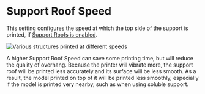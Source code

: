 Support Roof Speed
====
This setting configures the speed at which the top side of the support is printed, if [Support Roofs is enabled](../support_adv/support_interface_enable.md).

![Various structures printed at different speeds](../images/speed_difference.png)

A higher Support Roof Speed can save some printing time, but will reduce the quality of overhang. Because the printer will vibrate more, the support roof will be printed less accurately and its surface will be less smooth. As a result, the model printed on top of it will be printed less smoothly, especially if the model is printed very nearby, such as when using soluble support.
